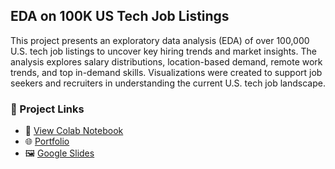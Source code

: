 ## EDA on 100K US Tech Job Listings

This project presents an exploratory data analysis (EDA) of over 100,000 U.S. tech job listings to uncover key hiring trends and market insights. The analysis explores salary distributions, location-based demand, remote work trends, and top in-demand skills. Visualizations were created to support job seekers and recruiters in understanding the current U.S. tech job landscape.

### 🔗 Project Links

- 📘 [View Colab Notebook](https://colab.research.google.com/drive/1MxC2eW6kMoiB__DacZjglcBxeg7JHC_f)
- 🌐 [Portfolio](https://sites.google.com/kletech.ac.in/sumanth7?usp=sharing)
- 🖼️ [Google Slides](https://docs.google.com/presentation/d/1GrmhBiooL3McLQVvCoSY66mjjx1gkinazdj0-yCITRE/edit?slide=id.p#slide=id.p)
